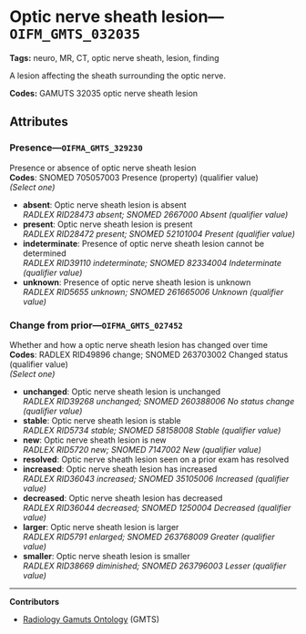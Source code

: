 # Optic nerve sheath lesion—`OIFM_GMTS_032035`

**Tags:** neuro, MR, CT, optic nerve sheath, lesion, finding

A lesion affecting the sheath surrounding the optic nerve.

**Codes:** GAMUTS 32035 optic nerve sheath lesion

## Attributes

### Presence—`OIFMA_GMTS_329230`

Presence or absence of optic nerve sheath lesion  
**Codes**: SNOMED 705057003 Presence (property) (qualifier value)  
*(Select one)*

- **absent**: Optic nerve sheath lesion is absent  
_RADLEX RID28473 absent; SNOMED 2667000 Absent (qualifier value)_
- **present**: Optic nerve sheath lesion is present  
_RADLEX RID28472 present; SNOMED 52101004 Present (qualifier value)_
- **indeterminate**: Presence of optic nerve sheath lesion cannot be determined  
_RADLEX RID39110 indeterminate; SNOMED 82334004 Indeterminate (qualifier value)_
- **unknown**: Presence of optic nerve sheath lesion is unknown  
_RADLEX RID5655 unknown; SNOMED 261665006 Unknown (qualifier value)_

### Change from prior—`OIFMA_GMTS_027452`

Whether and how a optic nerve sheath lesion has changed over time  
**Codes**: RADLEX RID49896 change; SNOMED 263703002 Changed status (qualifier value)  
*(Select one)*

- **unchanged**: Optic nerve sheath lesion is unchanged  
_RADLEX RID39268 unchanged; SNOMED 260388006 No status change (qualifier value)_
- **stable**: Optic nerve sheath lesion is stable  
_RADLEX RID5734 stable; SNOMED 58158008 Stable (qualifier value)_
- **new**: Optic nerve sheath lesion is new  
_RADLEX RID5720 new; SNOMED 7147002 New (qualifier value)_
- **resolved**: Optic nerve sheath lesion seen on a prior exam has resolved  
- **increased**: Optic nerve sheath lesion has increased  
_RADLEX RID36043 increased; SNOMED 35105006 Increased (qualifier value)_
- **decreased**: Optic nerve sheath lesion has decreased  
_RADLEX RID36044 decreased; SNOMED 1250004 Decreased (qualifier value)_
- **larger**: Optic nerve sheath lesion is larger  
_RADLEX RID5791 enlarged; SNOMED 263768009 Greater (qualifier value)_
- **smaller**: Optic nerve sheath lesion is smaller  
_RADLEX RID38669 diminished; SNOMED 263796003 Lesser (qualifier value)_

---

**Contributors**

- [Radiology Gamuts Ontology](https://gamuts.net/) (GMTS)